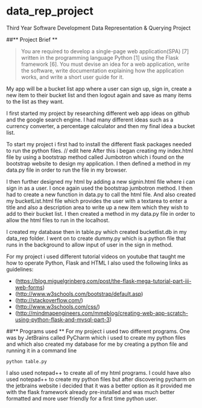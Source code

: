 # data_rep_project
Third Year Software Development Data Representation &amp; Querying Project

##** Project Brief **
> You are required to develop a single-page web application(SPA) [7] written
in the programming language Python [1] using the Flask framework [6].
You must devise an idea for a web application, write the software, write
documentation explaining how the application works, and write a short user
guide for it.

My app will be a bucket list app where a user can sign up, sign in, create a new item to their bucket list and then logout again and save as many items to the list as they want.

I first started my project by researching different web app ideas on github and the google search engine. I had many different ideas such as a currency converter, a percentage calculator and then my final idea a bucket list.


To start my project i first had to install the different flask packages needed to run the python files.
// edit here
After this i began creating my index.html file by using a bootstrap method called Jumbotron which i found on the bootstrap website to design my application. I then defined a method in my data.py file in order to run the file in my browser.

I then further designed my html by adding a new signin.html file where i can sign in as a user. I once again used the bootstrap jumbotron method. I then had to create a new function in data.py to call the html file. And also created my bucketList.html file which provides the user with a textarea to enter a title and also a description area to write up a new item which they wish to add to their bucket list. I then created a method in my data.py file in order to allow the html files to run in the localhost.

I created my database then in table.py which created bucketlist.db in my data_rep folder. I went on to create dummy.py which is a python file that runs in the background to allow input of user in the sign in method.


For my project i used different tutorial videos on youtube that taught me how to operate Python, Flask and HTML
I also used the following links as guidelines:																
- (https://blog.miguelgrinberg.com/post/the-flask-mega-tutorial-part-iii-web-forms)												
- (http://www.w3schools.com/bootstrap/default.asp)																
- (http://stackoverflow.com/)																		
- (http://www.w3schools.com/css/)																		
- (http://mindmapengineers.com/mmeblog/creating-web-app-scratch-using-python-flask-and-mysql-part-3)									

##** Programs used **
For my project i used two different programs. One was by JetBrains called PyCharm which i used to create my python files and which also created my database for me by creating a python file and running it in a command line
```
python table.py
```
I also used notepad++ to create all of my html programs. I could have also used notepad++ to create my python files but after discovering pycharm on the jetbrains website i decided that it was a better option as it provided me with the flask framework already pre-installed and was much better formatted and more user friendly for a first time python user.
